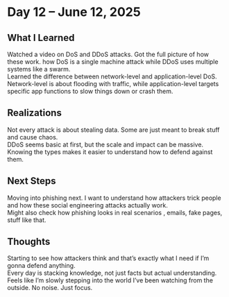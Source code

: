 #  Day 12 – June 12, 2025

## What I Learned  
Watched a video on DoS and DDoS attacks. Got the full picture of how these work. how DoS is a single machine attack while DDoS uses multiple systems like a swarm.  
Learned the difference between network-level and application-level DoS. Network-level is about flooding with traffic, while application-level targets specific app functions to slow things down or crash them.

 ## Realizations  
Not every attack is about stealing data. Some are just meant to break stuff and cause chaos.  
DDoS seems basic at first, but the scale and impact can be massive. Knowing the types makes it easier to understand how to defend against them.

## Next Steps  
Moving into phishing next. I want to understand how attackers trick people and how these social engineering attacks actually work.  
Might also check how phishing looks in real scenarios ,  emails, fake pages, stuff like that.

## Thoughts  
Starting to see how attackers think and that’s exactly what I need if I’m gonna defend anything.  
Every day is stacking knowledge, not just facts but actual understanding.  
Feels like I’m slowly stepping into the world I’ve been watching from the outside. No noise. Just focus.
